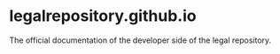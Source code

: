 # legalrepository.github.io
The official documentation of the developer side of the legal repository.
